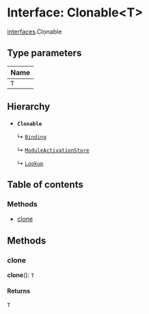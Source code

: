 # Interface: Clonable\<T>

[interfaces](/auto-docs/editor/modules/interfaces.md).Clonable

## Type parameters

| Name |
| :------ |
| `T` |

## Hierarchy

* **`Clonable`**

  ↳ [`Binding`](/auto-docs/editor/interfaces/interfaces.Binding.md)

  ↳ [`ModuleActivationStore`](/auto-docs/editor/interfaces/interfaces.ModuleActivationStore.md)

  ↳ [`Lookup`](/auto-docs/editor/interfaces/interfaces.Lookup.md)

## Table of contents

### Methods

* [clone](/auto-docs/editor/interfaces/interfaces.Clonable.md#clone)

## Methods

### clone

**clone**(): `T`

#### Returns

`T`
